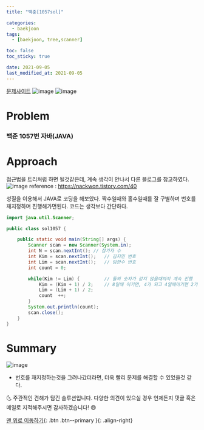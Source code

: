 ```yaml
---
title: "백준[1057sol]"

categories:
  - baekjoon
tags:
  - [baekjoon, tree,scanner]

toc: false
toc_sticky: true

date: 2021-09-05
last_modified_at: 2021-09-05
---
```

[문제사이트](https://www.acmicpc.net/problem/1057)
![image](https://user-images.githubusercontent.com/69495129/132117620-b4f8192c-593c-4b8e-82ed-ee9a3474550f.png)
![image](https://user-images.githubusercontent.com/69495129/132117621-8b4d4b36-97a3-4c72-bfcd-2ac776e2f490.png)

# Problem
### 백준 1057번 자바(JAVA)



# Approach

접근법을 트리처럼 하면 될것같은데, 계속 생각이 안나서 다른 블로그를 참고하였다.
![image](https://user-images.githubusercontent.com/69495129/132117589-79833d39-8b0b-4b45-b2fa-23fa21cb9123.png)
reference : https://nackwon.tistory.com/40

성질을 이용해서 JAVA로 코딩을 해보았다.
짝수일때와 홀수일때를 잘 구별하며 번호를 재지정하며 진행해가면된다.
코드는 생각보다 간단하다.



```java
import java.util.Scanner;

public class sol1057 {

    public static void main(String[] args) {
        Scanner scan = new Scanner(System.in);
        int N = scan.nextInt();	// 참가자 수
        int Kim = scan.nextInt();	// 김지민 번호
        int Lim = scan.nextInt();	// 임한수 번호
        int count = 0;

        while(Kim != Lim) {         // 둘의 숫자가 같지 않을때까지 계속 진행
            Kim = (Kim + 1) / 2;    // 8일때 이기면, 4가 되고 4일때이기면 2가된다. 9일때 이기면 5가된다. 그러므로 이와같은 연산처리
            Lim = (Lim + 1) / 2;
            count  ++;
        }
        System.out.println(count);
        scan.close();
    }
}


```



# Summary
![image](https://user-images.githubusercontent.com/69495129/132117583-bef21d5f-dbef-4126-b075-a1fd8484008e.png)
- 번호를 재지정하는것을 그려나갔더라면, 더욱 빨리 문제를 해결할 수 있었을것 같다.


🌜 주관적인 견해가 담긴 솔루션입니다. 다양한 의견이 있으실 경우
언제든지 댓글 혹은 메일로 지적해주시면 감사하겠습니다! 😄

[맨 위로 이동하기](#){: .btn .btn--primary }{: .align-right}
